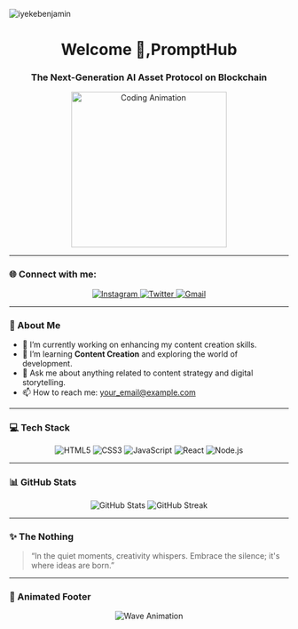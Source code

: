 <p align="left">
  <img src="https://komarev.com/ghpvc/?username=iyekebenjamin&label=Profile%20views&color=0e75b6&style=flat" alt="iyekebenjamin" />
</p>

<h1 align="center">Welcome 👋,PromptHub</h1>
<h3 align="center">The Next-Generation AI Asset Protocol on Blockchain</h3>

<p align="center">
  <img src="https://media.giphy.com/media/qgQUggAC3Pfv687qPC/giphy.gif" width="280px" alt="Coding Animation" />
</p>

---

### 🌐 Connect with me:

<p align="center">
  <a href="https://www.instagram.com/big_.benn/" target="_blank">
    <img src="https://img.shields.io/badge/Instagram-%23E4405F.svg?&style=for-the-badge&logo=instagram&logoColor=white" alt="Instagram" />
  </a>
  <a href="https://twitter.com/lanezbenny" target="_blank">
    <img src="https://img.shields.io/badge/Twitter-%231DA1F2.svg?&style=for-the-badge&logo=twitter&logoColor=white" alt="Twitter" />
  </a>
  <a href="mailto:lanezbenny@gmail.com" target="_blank">
    <img src="https://img.shields.io/badge/Gmail-D14836?style=for-the-badge&logo=gmail&logoColor=white" alt="Gmail" />
  </a>
</p>

---

### 🧠 About Me

- 🔭 I’m currently working on enhancing my content creation skills.
- 🌱 I’m learning **Content Creation** and exploring the world of development.
- 💬 Ask me about anything related to content strategy and digital storytelling.
- 📫 How to reach me: [your_email@example.com](mailto:your_email@example.com)

---

### 💻 Tech Stack

<p align="center">
  <img src="https://img.shields.io/badge/HTML5-E34F26?style=for-the-badge&logo=html5&logoColor=white" alt="HTML5" />
  <img src="https://img.shields.io/badge/CSS3-1572B6?style=for-the-badge&logo=css3&logoColor=white" alt="CSS3" />
  <img src="https://img.shields.io/badge/JavaScript-F7DF1E?style=for-the-badge&logo=javascript&logoColor=black" alt="JavaScript" />
  <img src="https://img.shields.io/badge/React-20232A?style=for-the-badge&logo=react&logoColor=61DAFB" alt="React" />
  <img src="https://img.shields.io/badge/Node.js-339933?style=for-the-badge&logo=nodedotjs&logoColor=white" alt="Node.js" />
</p>

---

### 📊 GitHub Stats

<p align="center">
  <img src="https://github-readme-stats.vercel.app/api?username=iyekebenjamin&show_icons=true&theme=radical" alt="GitHub Stats" />
  <img src="https://github-readme-streak-stats.herokuapp.com/?user=iyekebenjamin&theme=radical" alt="GitHub Streak" />
</p>

---

### ✨ The Nothing

> “In the quiet moments, creativity whispers. Embrace the silence; it's where ideas are born.”

---

### 🎨 Animated Footer

<p align="center">
  <img src="https://raw.githubusercontent.com/iyekebenjamin/iyekebenjamin/main/assets/wave.svg" alt="Wave Animation" />
</p>
